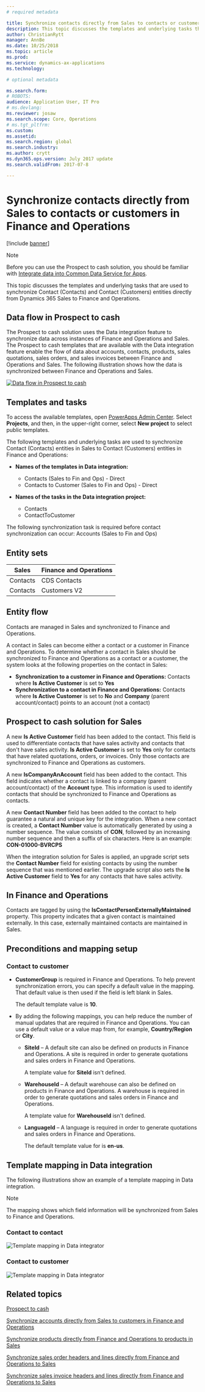 ```yaml
---
# required metadata

title: Synchronize contacts directly from Sales to contacts or customers in Finance and Operations
description: This topic discusses the templates and underlying tasks that are used to synchronize Contact (Contacts) and Contact (Customers) entities from Dynamics 365 Sales to Finance and Operations.
author: ChristianRytt
manager: AnnBe
ms.date: 10/25/2018
ms.topic: article
ms.prod: 
ms.service: dynamics-ax-applications
ms.technology: 

# optional metadata

ms.search.form: 
# ROBOTS: 
audience: Application User, IT Pro
# ms.devlang: 
ms.reviewer: josaw
ms.search.scope: Core, Operations
# ms.tgt_pltfrm: 
ms.custom: 
ms.assetid: 
ms.search.region: global
ms.search.industry: 
ms.author: crytt
ms.dyn365.ops.version: July 2017 update 
ms.search.validFrom: 2017-07-8

---
```


# Synchronize contacts directly from Sales to contacts or customers in Finance and Operations

[!include [banner](../includes/banner.md)]

> [!NOTE]
> Before you can use the Prospect to cash solution, you should be familiar with [Integrate data into Common Data Service for Apps](https://docs.microsoft.com/powerapps/administrator/data-integrator).

This topic discusses the templates and underlying tasks that are used to synchronize Contact (Contacts) and Contact (Customers) entities directly from Dynamics 365 Sales to Finance and Operations.

## Data flow in Prospect to cash

The Prospect to cash solution uses the Data integration feature to synchronize data across instances of Finance and Operations and Sales. The Prospect to cash templates that are available with the Data integration feature enable the flow of data about accounts, contacts, products, sales quotations, sales orders, and sales invoices between Finance and Operations and Sales. The following illustration shows how the data is synchronized between Finance and Operations and Sales.

[![Data flow in Prospect to cash](./media/prospect-to-cash-data-flow.png)](./media/prospect-to-cash-data-flow.png)

## Templates and tasks

To access the available templates, open [PowerApps Admin Center](https://preview.admin.powerapps.com/dataintegration). Select **Projects**, and then, in the upper-right corner, select **New project** to select public templates.

The following templates and underlying tasks are used to synchronize Contact (Contacts) entities in Sales to Contact (Customers) entities in Finance and Operations:

- **Names of the templates in Data integration:**

    - Contacts (Sales to Fin and Ops) - Direct
    - Contacts to Customer (Sales to Fin and Ops) - Direct

- **Names of the tasks in the Data integration project:**

    - Contacts
    - ContactToCustomer

The following synchronization task is required before contact synchronization can occur: Accounts (Sales to Fin and Ops)

## Entity sets

| Sales    | Finance and Operations |
|----------|------------------------|
| Contacts | CDS Contacts           |
| Contacts | Customers V2           |

## Entity flow

Contacts are managed in Sales and synchronized to Finance and Operations.

A contact in Sales can become either a contact or a customer in Finance and Operations. To determine whether a contact in Sales should be synchronized to Finance and Operations as a contact or a customer, the system looks at the following properties on the contact in Sales:

- **Synchronization to a customer in Finance and Operations:** Contacts where **Is Active Customer** is set to **Yes**
- **Synchronization to a contact in Finance and Operations:** Contacts where **Is Active Customer** is set to **No** and **Company** (parent account/contact) points to an account (not a contact)

## Prospect to cash solution for Sales

A new **Is Active Customer** field has been added to the contact. This field is used to differentiate contacts that have sales activity and contacts that don't have sales activity. **Is Active Customer** is set to **Yes** only for contacts that have related quotations, orders, or invoices. Only those contacts are synchronized to Finance and Operations as customers.

A new **IsCompanyAnAccount** field has been added to the contact. This field indicates whether a contact is linked to a company (parent account/contact) of the **Account** type. This information is used to identify contacts that should be synchronized to Finance and Operations as contacts.

A new **Contact Number** field has been added to the contact to help guarantee a natural and unique key for the integration. When a new contact is created, a **Contact Number** value is automatically generated by using a number sequence. The value consists of **CON**, followed by an increasing number sequence and then a suffix of six characters. Here is an example: **CON-01000-BVRCPS**

When the integration solution for Sales is applied, an upgrade script sets the **Contact Number** field for existing contacts by using the number sequence that was mentioned earlier. The upgrade script also sets the **Is Active Customer** field to **Yes** for any contacts that have sales activity.

## In Finance and Operations

Contacts are tagged by using the **IsContactPersonExternallyMaintained** property. This property indicates that a given contact is maintained externally. In this case, externally maintained contacts are maintained in Sales.

## Preconditions and mapping setup

### Contact to customer

- **CustomerGroup** is required in Finance and Operations. To help prevent synchronization errors, you can specify a default value in the mapping. That default value is then used if the field is left blank in Sales.

    The default template value is **10**.

- By adding the following mappings, you can help reduce the number of manual updates that are required in Finance and Operations. You can use a default value or a value map from, for example, **Country/Region** or **City**.

    - **SiteId** – A default site can also be defined on products in Finance and Operations. A site is required in order to generate quotations and sales orders in Finance and Operations.

        A template value for **SiteId** isn't defined.

    - **WarehouseId** – A default warehouse can also be defined on products in Finance and Operations. A warehouse is required in order to generate quotations and sales orders in Finance and Operations.

        A template value for **WarehouseId** isn't defined.

    - **LanguageId** – A language is required in order to generate quotations and sales orders in Finance and Operations.
    
        The default template value for is **en-us**.

## Template mapping in Data integration

The following illustrations show an example of a template mapping in Data integration. 

> [!NOTE]
> The mapping shows which field information will be synchronized from Sales to Finance and Operations.

### Contact to contact

![Template mapping in Data integrator](./media/contacts-direct-template-mapping-data-integrator-1.png)

### Contact to customer

![Template mapping in Data integrator](./media/contacts-direct-template-mapping-data-integrator-2.png)


## Related topics

[Prospect to cash](prospect-to-cash.md)

[Synchronize accounts directly from Sales to customers in Finance and Operations](accounts-template-mapping-direct.md)

[Synchronize products directly from Finance and Operations to products in Sales](products-template-mapping-direct.md)

[Synchronize sales order headers and lines directly from Finance and Operations to Sales](sales-order-template-mapping-direct-two-ways.md)

[Synchronize sales invoice headers and lines directly from Finance and Operations to Sales](sales-invoice-template-mapping-direct.md)


